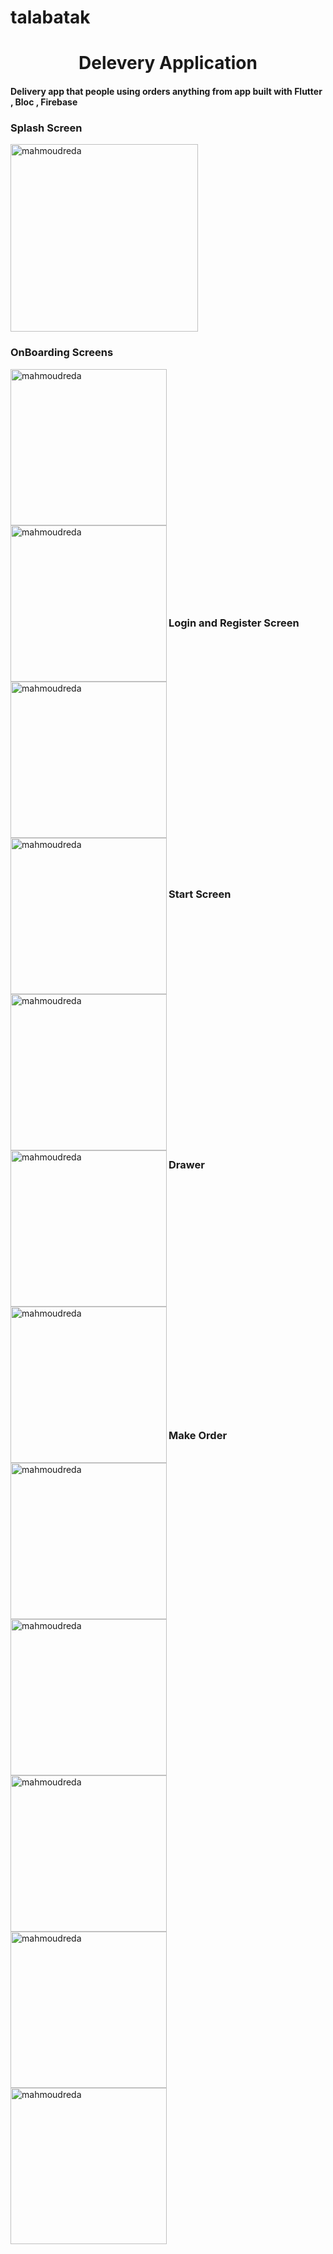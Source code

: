 # talabatak

<h1 align="center">Delevery Application</h1>
<h4 align="left">Delivery app that people using orders anything from app built with Flutter , Bloc , Firebase</h4>

<h3 align="left">Splash Screen</h3>

<img align="center" width="300" src="https://firebasestorage.googleapis.com/v0/b/talabat-d4b5a.appspot.com/o/WhatsApp%20Image%202022-07-02%20at%202.48.43%20PM.jpeg?alt=media&token=6b0457f7-69ac-46c4-b6e8-0c763c7fa621" alt="mahmoudreda" />

<h3 align="left">OnBoarding Screens</h3>

<img align="left" width="250" src="https://firebasestorage.googleapis.com/v0/b/talabat-d4b5a.appspot.com/o/WhatsApp%20Image%202022-07-02%20at%202.48.37%20PM%20(1).jpeg?alt=media&token=4ec33f66-f212-48bd-948a-169260ad15ca" alt="mahmoudreda" />

<img align="left" width="250" src="https://firebasestorage.googleapis.com/v0/b/talabat-d4b5a.appspot.com/o/WhatsApp%20Image%202022-07-02%20at%202.48.36%20PM%20(1).jpeg?alt=media&token=1f501e60-e507-4332-8480-9a4fc4278e74" alt="mahmoudreda" />

<img align="left" width="250" src="https://firebasestorage.googleapis.com/v0/b/talabat-d4b5a.appspot.com/o/WhatsApp%20Image%202022-07-02%20at%202.48.38%20PM.jpeg?alt=media&token=b4458361-dbbd-4964-ad8d-07b9f27a006f" alt="mahmoudreda" />

</br></br></br></br></br></br></br></br></br></br></br></br></br></br></br></br></br></br></br></br></br></br>

<h3 align="left">Login and Register Screen</h3>

<img align="left" width="250" src="https://firebasestorage.googleapis.com/v0/b/talabat-d4b5a.appspot.com/o/WhatsApp%20Image%202022-07-02%20at%202.48.41%20PM%20(2).jpeg?alt=media&token=12e0b144-3782-4a7b-8245-6f4ceb748abb" alt="mahmoudreda" />

<img align="left" width="250" src="https://firebasestorage.googleapis.com/v0/b/talabat-d4b5a.appspot.com/o/WhatsApp%20Image%202022-07-02%20at%202.48.37%20PM.jpeg?alt=media&token=f39c488e-5433-450d-9471-d4ff53e91b1b" alt="mahmoudreda" />

</br></br></br></br></br></br></br></br></br></br></br></br></br></br></br></br></br></br></br></br></br></br>

<h3 align="left">Start Screen</h3>

<img align="left" width="250" src="https://firebasestorage.googleapis.com/v0/b/talabat-d4b5a.appspot.com/o/WhatsApp%20Image%202022-07-02%20at%202.48.36%20PM.jpeg?alt=media&token=8199b818-ebd1-4fce-b18d-33754c24a382" alt="mahmoudreda" />

<img align="left" width="250" src="https://firebasestorage.googleapis.com/v0/b/talabat-d4b5a.appspot.com/o/WhatsApp%20Image%202022-07-02%20at%202.48.41%20PM%20(1).jpeg?alt=media&token=00125926-22e8-4c5b-b33c-069bf1fd0694" alt="mahmoudreda" />

<img align="left" width="250" src="https://firebasestorage.googleapis.com/v0/b/talabat-d4b5a.appspot.com/o/WhatsApp%20Image%202022-07-02%20at%202.48.42%20PM%20(1).jpeg?alt=media&token=b891427c-d1fd-4713-aa6e-533513ec97d4" alt="mahmoudreda" />

</br></br></br></br></br></br></br></br></br></br></br></br></br></br></br></br></br></br></br></br></br></br>

<h3 align="left">Drawer</h3>

<img align="left" width="250" src="https://firebasestorage.googleapis.com/v0/b/talabat-d4b5a.appspot.com/o/WhatsApp%20Image%202022-07-02%20at%202.48.40%20PM.jpeg?alt=media&token=68125af6-130c-4804-8754-b93e4426ba56" alt="mahmoudreda" />

</br></br></br></br></br></br></br></br></br></br></br></br></br></br></br></br></br></br></br></br></br></br>

<h3 align="left">Make Order</h3>

<img align="left" width="250" src="https://firebasestorage.googleapis.com/v0/b/talabat-d4b5a.appspot.com/o/WhatsApp%20Image%202022-07-02%20at%202.48.42%20PM.jpeg?alt=media&token=6d88caee-211b-4d7e-ab79-66ee38b8264d" alt="mahmoudreda" />

<img align="left" width="250" src="https://firebasestorage.googleapis.com/v0/b/talabat-d4b5a.appspot.com/o/WhatsApp%20Image%202022-07-02%20at%202.48.40%20PM%20(1).jpeg?alt=media&token=90944e7c-018b-4887-8aea-2b02600a19d4" alt="mahmoudreda" />

<img align="left" width="250" src="https://firebasestorage.googleapis.com/v0/b/talabat-d4b5a.appspot.com/o/WhatsApp%20Image%202022-07-02%20at%202.48.35%20PM.jpeg?alt=media&token=c598a459-d809-4c73-8dc6-05ffd65d0b5c" alt="mahmoudreda" />


